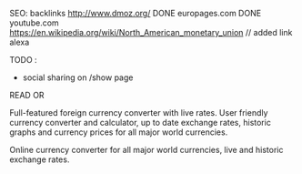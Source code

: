 SEO:
backlinks
http://www.dmoz.org/     DONE
europages.com            DONE
youtube.com              
https://en.wikipedia.org/wiki/North_American_monetary_union // added link
alexa

TODO :
 - social sharing on /show page












READ OR 

Full-featured foreign currency converter with live rates. 
User friendly currency converter and calculator, up to date exchange rates, historic graphs and currency prices for all major world currencies.

Online currency converter for all major world currencies, live and historic exchange rates.

<link href="http://fonts.googleapis.com/css?family=Montserrat:400,700" rel="stylesheet" type="text/css">
<link href="http://fonts.googleapis.com/css?family=Open+Sans:300,400italic,700italic,400,700" rel="stylesheet" type="text/css">

<script>
  (function(i,s,o,g,r,a,m){i['GoogleAnalyticsObject']=r;i[r]=i[r]||function(){
  (i[r].q=i[r].q||[]).push(arguments)},i[r].l=1*new Date();a=s.createElement(o),
  m=s.getElementsByTagName(o)[0];a.async=1;a.src=g;m.parentNode.insertBefore(a,m)
  })(window,document,'script','//www.google-analytics.com/analytics.js','ga');
  ga('create', 'UA-59121803-1', 'auto');ga('send', 'pageview');
</script>

<script async src="//pagead2.googlesyndication.com/pagead/js/adsbygoogle.js"></script>
<!-- Mobile Ad 320 100 -->
<ins class="adsbygoogle"
     style="display:inline-block;width:320px;height:100px"
     data-ad-client="ca-pub-8689799054016335"
     data-ad-slot="6522146954"></ins>
<script>
(adsbygoogle = window.adsbygoogle || []).push({});
</script>